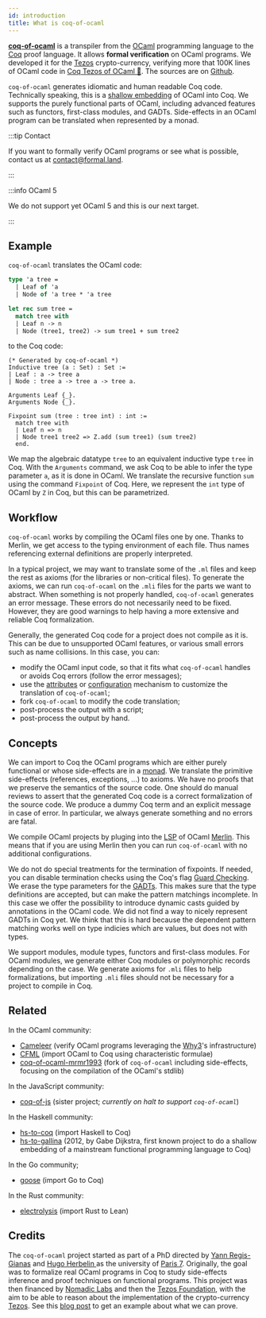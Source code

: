 ```yaml
---
id: introduction
title: What is coq-of-ocaml
---
```


[**coq-of-ocaml**](https://github.com/formal-land/coq-of-ocaml) is a transpiler from the [OCaml](https://ocaml.org/) programming language to the [Coq](https://coq.inria.fr/) proof language. It allows **formal verification** on OCaml programs. We developed it for the [Tezos](https://tezos.com/) crypto-currency, verifying more that 100K lines of OCaml code in [Coq Tezos of OCaml&nbsp;💫](https://formal-land.gitlab.io/coq-tezos-of-ocaml/). The sources are on [Github](https://github.com/formal-land/coq-of-ocaml).

`coq-of-ocaml` generates idiomatic and human readable Coq code. Technically speaking, this is a [shallow embedding](https://cstheory.stackexchange.com/questions/1370/shallow-versus-deep-embeddings) of OCaml into Coq. We supports the purely functional parts of OCaml, including advanced features such as functors, first-class modules, and GADTs. Side-effects in an OCaml program can be translated when represented by a monad.

:::tip Contact

If you want to formally verify OCaml programs or see what is possible, contact us at&nbsp;[&#099;&#111;&#110;&#116;&#097;&#099;&#116;&#064;formal&#046;&#108;&#097;&#110;&#100;](mailto:contact@formal.land).

:::

:::info OCaml 5

We do not support yet OCaml 5 and this is our next target.

:::

## Example

`coq-of-ocaml` translates the OCaml code:

```ocaml
type 'a tree =
  | Leaf of 'a
  | Node of 'a tree * 'a tree

let rec sum tree =
  match tree with
  | Leaf n -> n
  | Node (tree1, tree2) -> sum tree1 + sum tree2
```

to the Coq code:

```coq
(* Generated by coq-of-ocaml *)
Inductive tree (a : Set) : Set :=
| Leaf : a -> tree a
| Node : tree a -> tree a -> tree a.

Arguments Leaf {_}.
Arguments Node {_}.

Fixpoint sum (tree : tree int) : int :=
  match tree with
  | Leaf n => n
  | Node tree1 tree2 => Z.add (sum tree1) (sum tree2)
  end.
```

We map the algebraic datatype `tree` to an equivalent inductive type `tree` in Coq. With the `Arguments` command, we ask Coq to be able to infer the type parameter `a`, as it is done in OCaml. We translate the recursive function `sum` using the command `Fixpoint` of Coq. Here, we represent the `int` type of OCaml by `Z` in Coq, but this can be parametrized.

## Workflow

`coq-of-ocaml` works by compiling the OCaml files one by one. Thanks to Merlin, we get access to the typing environment of each file. Thus names referencing external definitions are properly interpreted.

In a typical project, we may want to translate some of the `.ml` files and keep the rest as axioms (for the libraries or non-critical files). To generate the axioms, we can run `coq-of-ocaml` on the `.mli` files for the parts we want to abstract. When something is not properly handled, `coq-of-ocaml` generates an error message. These errors do not necessarily need to be fixed. However, they are good warnings to help having a more extensive and reliable Coq formalization.

Generally, the generated Coq code for a project does not compile as it is. This can be due to unsupported OCaml features, or various small errors such as name collisions. In this case, you can:

- modify the OCaml input code, so that it fits what `coq-of-ocaml` handles or avoids Coq errors (follow the error messages);
- use the [attributes](attributes) or [configuration](configuration) mechanism to customize the translation of `coq-of-ocaml`;
- fork `coq-of-ocaml` to modify the code translation;
- post-process the output with a script;
- post-process the output by hand.

## Concepts

We can import to Coq the OCaml programs which are either purely functional or whose side-effects are in a [monad](https://caml.inria.fr/pub/docs/manual-ocaml/bindingops.html). We translate the primitive side-effects (references, exceptions, ...) to axioms. We have no proofs that we preserve the semantics of the source code. One should do manual reviews to assert that the generated Coq code is a correct formalization of the source code. We produce a dummy Coq term and an explicit message in case of error. In particular, we always generate something and no errors are fatal.

We compile OCaml projects by pluging into the [LSP](https://microsoft.github.io/language-server-protocol/) of OCaml [Merlin](https://github.com/ocaml/merlin). This means that if you are using Merlin then you can run `coq-of-ocaml` with no additional configurations.

We do not do special treatments for the termination of fixpoints. If needed, you can disable termination checks using the Coq's flag [Guard Checking](https://coq.inria.fr/refman/proof-engine/vernacular-commands.html#coq:flag.Guard-Checking). We erase the type parameters for the [GADTs](https://ocaml.org/manual/gadts.html). This makes sure that the type definitions are accepted, but can make the pattern matchings incomplete. In this case we offer the possibility to introduce dynamic casts guided by annotations in the OCaml code. We did not find a way to nicely represent GADTs in Coq yet. We think that this is hard because the dependent pattern matching works well on type indicies which are values, but does not with types.

We support modules, module types, functors and first-class modules. For OCaml modules, we generate either Coq modules or polymorphic records depending on the case. We generate axioms for `.mli` files to help formalizations, but importing `.mli` files should not be necessary for a project to compile in Coq.

## Related

In the OCaml community:

- [Cameleer](https://github.com/mariojppereira/cameleer) (verify OCaml programs leveraging the [Why3](http://why3.lri.fr/)'s infrastructure)
- [CFML](http://chargueraud.org/softs/cfml/) (import OCaml to Coq using characteristic formulae)
- [coq-of-ocaml-mrmr1993](https://github.com/mrmr1993/coq-of-ocaml) (fork of `coq-of-ocaml` including side-effects, focusing on the compilation of the OCaml's stdlib)

In the JavaScript community:

- [coq-of-js](https://github.com/clarus/coq-of-js) (sister project; _currently on halt to support `coq-of-ocaml`_)

In the Haskell community:

- [hs-to-coq](https://github.com/antalsz/hs-to-coq) (import Haskell to Coq)
- [hs-to-gallina](https://github.com/gdijkstra/hs-to-gallina) (2012, by Gabe Dijkstra, first known project to do a shallow embedding of a mainstream functional programming language to Coq)

In the Go community;

- [goose](https://github.com/tchajed/goose) (import Go to Coq)

In the Rust community:

- [electrolysis](https://github.com/Kha/electrolysis) (import Rust to Lean)

## Credits

The `coq-of-ocaml` project started as part of a PhD directed by [Yann Regis-Gianas](https://yrg.gitlab.io/homepage/) and [Hugo Herbelin
](http://pauillac.inria.fr/~herbelin/) as the university of [Paris 7](https://u-paris.fr/). Originally, the goal was to formalize real OCaml programs in Coq to study side-effects inference and proof techniques on functional programs. This project was then financed by [Nomadic Labs](https://www.nomadic-labs.com/) and then the [Tezos Foundation](https://tezos.foundation/), with the aim to be able to reason about the implementation of the crypto-currency [Tezos](https://tezos.com/). See this [blog post](http://coq-blog.clarus.me/beginning-of-verification-for-the-parsing-of-smart-contracts.html) to get an example about what we can prove.

